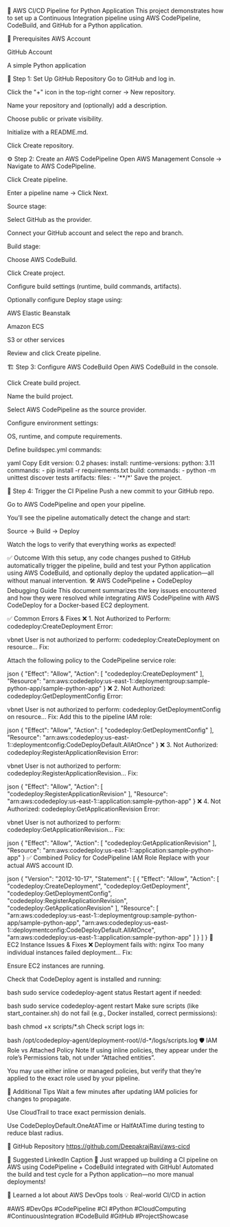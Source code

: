 🚀 AWS CI/CD Pipeline for Python Application
This project demonstrates how to set up a Continuous Integration pipeline using AWS CodePipeline, CodeBuild, and GitHub for a Python application.

🧰 Prerequisites
AWS Account

GitHub Account

A simple Python application

📁 Step 1: Set Up GitHub Repository
Go to GitHub and log in.

Click the "+" icon in the top-right corner → New repository.

Name your repository and (optionally) add a description.

Choose public or private visibility.

Initialize with a README.md.

Click Create repository.

⚙️ Step 2: Create an AWS CodePipeline
Open AWS Management Console → Navigate to AWS CodePipeline.

Click Create pipeline.

Enter a pipeline name → Click Next.

Source stage:

Select GitHub as the provider.

Connect your GitHub account and select the repo and branch.

Build stage:

Choose AWS CodeBuild.

Click Create project.

Configure build settings (runtime, build commands, artifacts).

Optionally configure Deploy stage using:

AWS Elastic Beanstalk

Amazon ECS

S3 or other services

Review and click Create pipeline.

🏗️ Step 3: Configure AWS CodeBuild
Open AWS CodeBuild in the console.

Click Create build project.

Name the build project.

Select AWS CodePipeline as the source provider.

Configure environment settings:

OS, runtime, and compute requirements.

Define buildspec.yml commands:

yaml
Copy
Edit
version: 0.2
phases:
  install:
    runtime-versions:
      python: 3.11
    commands:
      - pip install -r requirements.txt
  build:
    commands:
      - python -m unittest discover tests
artifacts:
  files:
    - '**/*'
Save the project.

🔁 Step 4: Trigger the CI Pipeline
Push a new commit to your GitHub repo.

Go to AWS CodePipeline and open your pipeline.

You’ll see the pipeline automatically detect the change and start:

Source → Build → Deploy

Watch the logs to verify that everything works as expected!

✅ Outcome
With this setup, any code changes pushed to GitHub automatically trigger the pipeline, build and test your Python application using AWS CodeBuild, and optionally deploy the updated application—all without manual intervention.
🛠️ AWS CodePipeline + CodeDeploy Debugging Guide
This document summarizes the key issues encountered and how they were resolved while integrating AWS CodePipeline with AWS CodeDeploy for a Docker-based EC2 deployment.

✅ Common Errors & Fixes
❌ 1. Not Authorized to Perform: codedeploy:CreateDeployment
Error:

vbnet
User is not authorized to perform: codedeploy:CreateDeployment on resource...
Fix:

Attach the following policy to the CodePipeline service role:

json
{
  "Effect": "Allow",
  "Action": [
    "codedeploy:CreateDeployment"
  ],
  "Resource": "arn:aws:codedeploy:us-east-1:<account-id>:deploymentgroup:sample-python-app/sample-python-app"
}
❌ 2. Not Authorized: codedeploy:GetDeploymentConfig
Error:

vbnet
User is not authorized to perform: codedeploy:GetDeploymentConfig on resource...
Fix:
Add this to the pipeline IAM role:

json
{
  "Effect": "Allow",
  "Action": [
    "codedeploy:GetDeploymentConfig"
  ],
  "Resource": "arn:aws:codedeploy:us-east-1:<account-id>:deploymentconfig:CodeDeployDefault.AllAtOnce"
}
❌ 3. Not Authorized: codedeploy:RegisterApplicationRevision
Error:

vbnet
User is not authorized to perform: codedeploy:RegisterApplicationRevision...
Fix:

json
{
  "Effect": "Allow",
  "Action": [
    "codedeploy:RegisterApplicationRevision"
  ],
  "Resource": "arn:aws:codedeploy:us-east-1:<account-id>:application:sample-python-app"
}
❌ 4. Not Authorized: codedeploy:GetApplicationRevision
Error:

vbnet
User is not authorized to perform: codedeploy:GetApplicationRevision...
Fix:

json
{
  "Effect": "Allow",
  "Action": [
    "codedeploy:GetApplicationRevision"
  ],
  "Resource": "arn:aws:codedeploy:us-east-1:<account-id>:application:sample-python-app"
}
✅ Combined Policy for CodePipeline IAM Role
Replace <account-id> with your actual AWS account ID.

json
{
  "Version": "2012-10-17",
  "Statement": [
    {
      "Effect": "Allow",
      "Action": [
        "codedeploy:CreateDeployment",
        "codedeploy:GetDeployment",
        "codedeploy:GetDeploymentConfig",
        "codedeploy:RegisterApplicationRevision",
        "codedeploy:GetApplicationRevision"
      ],
      "Resource": [
        "arn:aws:codedeploy:us-east-1:<account-id>:deploymentgroup:sample-python-app/sample-python-app",
        "arn:aws:codedeploy:us-east-1:<account-id>:deploymentconfig:CodeDeployDefault.AllAtOnce",
        "arn:aws:codedeploy:us-east-1:<account-id>:application:sample-python-app"
      ]
    }
  ]
}
🧠 EC2 Instance Issues & Fixes
❌ Deployment fails with:
nginx
Too many individual instances failed deployment...
Fix:

Ensure EC2 instances are running.

Check that CodeDeploy agent is installed and running:

bash
sudo service codedeploy-agent status
Restart agent if needed:

bash
sudo service codedeploy-agent restart
Make sure scripts (like start_container.sh) do not fail (e.g., Docker installed, correct permissions):

bash
chmod +x scripts/*.sh
Check script logs in:

bash
/opt/codedeploy-agent/deployment-root/<deployment-id>/d-*/logs/scripts.log
🛡 IAM Role vs Attached Policy Note
If using inline policies, they appear under the role’s Permissions tab, not under “Attached entities”.

You may use either inline or managed policies, but verify that they’re applied to the exact role used by your pipeline.

💬 Additional Tips
Wait a few minutes after updating IAM policies for changes to propagate.

Use CloudTrail to trace exact permission denials.

Use CodeDeployDefault.OneAtATime or HalfAtATime during testing to reduce blast radius.

🔗 GitHub Repository
https://github.com/DeepakrajRavi/aws-cicd

🔖 Suggested LinkedIn Caption
🚀 Just wrapped up building a CI pipeline on AWS using CodePipeline + CodeBuild integrated with GitHub!
Automated the build and test cycle for a Python application—no more manual deployments!

🧠 Learned a lot about AWS DevOps tools
💡 Real-world CI/CD in action

#AWS #DevOps #CodePipeline #CI #Python #CloudComputing #ContinuousIntegration #CodeBuild #GitHub #ProjectShowcase

